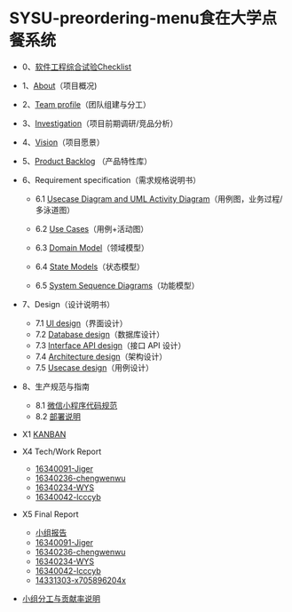 # SYSU-preordering-menu食在大学点餐系统
- 0、[软件工程综合试验Checklist](https://preorderingmenugroup.github.io/SYSU-preordering_menu/document/com_experiment/sotwarelab)   

- 1、[About](https://preorderingmenugroup.github.io/SYSU-preordering_menu/document/About)（项目概况)  

- 2、[Team profile](https://preorderingmenugroup.github.io/SYSU-preordering_menu/document/Team)（团队组建与分工）  

- 3、[Investigation](https://preorderingmenugroup.github.io/SYSU-preordering_menu/document/Investagation/Investagation)（项目前期调研/竞品分析）  

- 4、[Vision](https://preorderingmenugroup.github.io/SYSU-preordering_menu/document/Vision)（项目愿景）  

- 5、[Product Backlog](https://preorderingmenugroup.github.io/SYSU-preordering_menu/document/Backlog) （产品特性库）  

- 6、Requirement specification（需求规格说明书）  
  - 6.1 [Usecase Diagram and UML Activity Diagram](https://preorderingmenugroup.github.io/SYSU-preordering_menu/document/Requirement-specification/1/1-1-usercase-diagram)（用例图，业务过程/多泳道图）  

  - 6.2 [Use Cases](https://preorderingmenugroup.github.io/SYSU-preordering_menu/document/6_2_UsecasesAndActivityPic/user_cases)（用例+活动图）

  - 6.3 [Domain Model](https://preorderingmenugroup.github.io/SYSU-preordering_menu/document/DomainModel/DomainModel)（领域模型）

  - 6.4 [State Models](https://preorderingmenugroup.github.io/SYSU-preordering_menu/document/statemodel/state_model)（状态模型）

  - 6.5 [System Sequence Diagrams](https://preorderingmenugroup.github.io/SYSU-preordering_menu/document/SystemSequenceDiagrams/SysSeq)（功能模型）


- 7、Design（设计说明书）

  - 7.1 [UI design](https://preorderingmenugroup.github.io/SYSU-preordering_menu/document/uidesign)（界面设计）
  - 7.2 [Database design](https://preorderingmenugroup.github.io/SYSU-preordering_menu/document/DatabaseDesign/DatabaseDesign)（数据库设计）
  - 7.3 [Interface API design](https://preorderingmenugroup.github.io/SYSU-preordering_menu/document/Design/7-3/api)（接口 API 设计）
  - 7.4 [Architecture design](https://preorderingmenugroup.github.io/SYSU-preordering_menu/document/Framework/7-4/framework)（架构设计）
  - 7.5 [Usecase design](https://preorderingmenugroup.github.io/SYSU-preordering_menu/document/usecaseDesign/usecaseDesign)（用例设计）

- 8、生产规范与指南

  - 8.1 [微信小程序代码规范](https://shimo.im/docs/EZKacqyM018gmopv/read)
  - 8.2 [部署说明](https://preorderingmenugroup.github.io/SYSU-preordering_menu/document/com_experiment/sotwarelab)



- X1 [KANBAN](https://github.com/preorderingmenugroup/SYSU-preordering_menu/projects)


- X4 Tech/Work Report

  - [16340091-Jiger](https://blog.csdn.net/qq_42026528/article/details/94280829)
  - [16340236-chengwenwu](https://blog.csdn.net/C2681595858/article/details/88066862)
  - [16340234-WYS](https://sysu16340234.github.io/express/route)
  - [16340042-lcccyb](https://lcccyb.cc/study/2018/10/30/%E4%BB%A5%E5%A4%AA%E5%9D%8A%E5%BC%80%E5%8F%91%E5%85%A5%E9%97%A8/)

- X5 Final Report
  - [小组报告](https://preorderingmenugroup.github.io/SYSU-preordering_menu/document/finalReport/groupreport)
  - [16340091-Jiger](https://preorderingmenugroup.github.io/SYSU-preordering_menu/document/finalReport/16340091)
  - [16340236-chengwenwu](https://preorderingmenugroup.github.io/SYSU-preordering_menu/document/finalReport/16340236)
   - [16340234-WYS](https://preorderingmenugroup.github.io/SYSU-preordering_menu/document/finalReport/16340234)
   - [16340042-lcccyb](https://preorderingmenugroup.github.io/SYSU-preordering_menu/document/finalReport/16340042)
   - [14331303-x705896204x](https://preorderingmenugroup.github.io/SYSU-preordering_menu/document/finalReport/14331303)
- [小组分工与贡献率说明](https://preorderingmenugroup.github.io/SYSU-preordering_menu/document/contribution)





